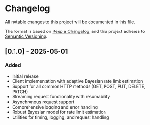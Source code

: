 # Changelog

All notable changes to this project will be documented in this file.

The format is based on [Keep a Changelog](https://keepachangelog.com/en/1.0.0/),
and this project adheres to [Semantic Versioning](https://semver.org/spec/v2.0.0.html).

## [0.1.0] - 2025-05-01

### Added

- Initial release
- Client implementation with adaptive Bayesian rate limit estimation
- Support for all common HTTP methods (GET, POST, PUT, DELETE, PATCH)
- Streaming request functionality with resumability
- Asynchronous request support
- Comprehensive logging and error handling
- Robust Bayesian model for rate limit estimation
- Utilities for timing, logging, and request handling
